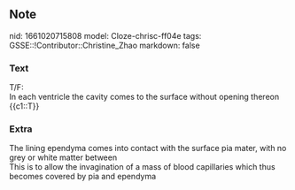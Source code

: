 ## Note
nid: 1661020715808
model: Cloze-chrisc-ff04e
tags: GSSE::!Contributor::Christine_Zhao
markdown: false

### Text
<div>
  <div>
    <div>
      T/F:
    </div>
    <div>
      In each ventricle the cavity comes to the surface without
      opening thereon
    </div>
    <div>
      {{c1::T}}
    </div>
  </div>
</div>

### Extra
<div>
  The lining ependyma comes into contact with the surface pia
  mater, with no grey or white matter between
</div>
<div>
  <div>
    <div>
      <div>
        <div>
          This is to allow the invagination of a mass of blood
          capillaries which thus becomes covered by pia and
          ependyma
        </div>
      </div>
    </div>
  </div>
</div>
